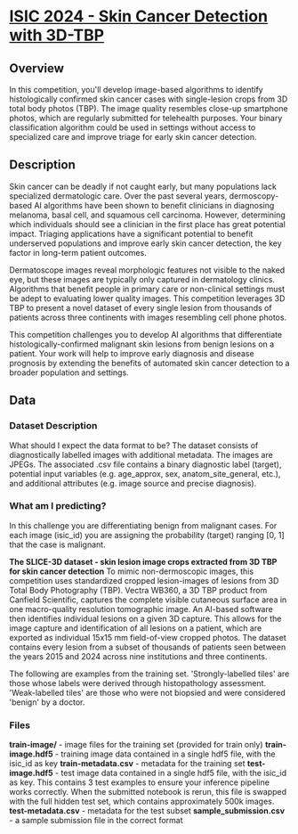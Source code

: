 # [ISIC 2024 - Skin Cancer Detection with 3D-TBP](https://www.kaggle.com/competitions/isic-2024-challenge)
## Overview
In this competition, you'll develop image-based algorithms to identify histologically confirmed skin cancer cases with single-lesion crops from 3D total body photos (TBP). The image quality resembles close-up smartphone photos, which are regularly submitted for telehealth purposes. Your binary classification algorithm could be used in settings without access to specialized care and improve triage for early skin cancer detection.

## Description
Skin cancer can be deadly if not caught early, but many populations lack specialized dermatologic care. Over the past several years, dermoscopy-based AI algorithms have been shown to benefit clinicians in diagnosing melanoma, basal cell, and squamous cell carcinoma. However, determining which individuals should see a clinician in the first place has great potential impact. Triaging applications have a significant potential to benefit underserved populations and improve early skin cancer detection, the key factor in long-term patient outcomes.

Dermatoscope images reveal morphologic features not visible to the naked eye, but these images are typically only captured in dermatology clinics. Algorithms that benefit people in primary care or non-clinical settings must be adept to evaluating lower quality images. This competition leverages 3D TBP to present a novel dataset of every single lesion from thousands of patients across three continents with images resembling cell phone photos.

This competition challenges you to develop AI algorithms that differentiate histologically-confirmed malignant skin lesions from benign lesions on a patient. Your work will help to improve early diagnosis and disease prognosis by extending the benefits of automated skin cancer detection to a broader population and settings.

## Data
### Dataset Description
What should I expect the data format to be?
The dataset consists of diagnostically labelled images with additional metadata. The images are JPEGs. The associated .csv file contains a binary diagnostic label (target), potential input variables (e.g. age_approx, sex, anatom_site_general, etc.), and additional attributes (e.g. image source and precise diagnosis).

### What am I predicting?
In this challenge you are differentiating benign from malignant cases. For each image (isic_id) you are assigning the probability (target) ranging [0, 1] that the case is malignant.

**The SLICE-3D dataset - skin lesion image crops extracted from 3D TBP for skin cancer detection**
To mimic non-dermoscopic images, this competition uses standardized cropped lesion-images of lesions from 3D Total Body Photography (TBP). Vectra WB360, a 3D TBP product from Canfield Scientific, captures the complete visible cutaneous surface area in one macro-quality resolution tomographic image. An AI-based software then identifies individual lesions on a given 3D capture. This allows for the image capture and identification of all lesions on a patient, which are exported as individual 15x15 mm field-of-view cropped photos. The dataset contains every lesion from a subset of thousands of patients seen between the years 2015 and 2024 across nine institutions and three continents.

The following are examples from the training set. 'Strongly-labelled tiles' are those whose labels were derived through histopathology assessment. 'Weak-labelled tiles' are those who were not biopsied and were considered 'benign' by a doctor.

### Files
**train-image/** - image files for the training set (provided for train only)
**train-image.hdf5** - training image data contained in a single hdf5 file, with the isic_id as key
**train-metadata.csv** - metadata for the training set
**test-image.hdf5** - test image data contained in a single hdf5 file, with the isic_id as key. This contains 3 test examples to ensure your inference pipeline works correctly. When the submitted notebook is rerun, this file is swapped with the full hidden test set, which contains approximately 500k images.
**test-metadata.csv** - metadata for the test subset
**sample_submission.csv** - a sample submission file in the correct format

